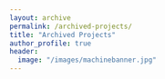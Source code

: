 ```yaml
---
layout: archive
permalink: /archived-projects/
title: "Archived Projects"
author_profile: true
header:
  image: "/images/machinebanner.jpg"
---
```

